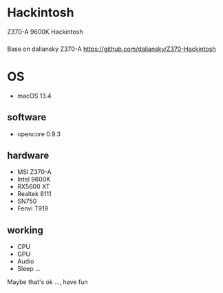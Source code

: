 # Hackintosh
Z370-A 9600K Hackintosh
###
Base on daliansky Z370-A 
https://github.com/daliansky/Z370-Hackintosh

# OS
  - macOS 13.4

## software 
  - opencore 0.9.3

## hardware
  - MSI Z370-A
  - Intel 9600K
  - RX5600 XT
  - Realtek 8111
  - SN750
  - Fenvi T919
  

## working 
  - CPU 
  - GPU
  - Audio
  - Sleep
  ...
  
  
Maybe that's ok ..., have fun
